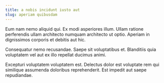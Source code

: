 ```yaml
---
title: a nobis incidunt iusto aut
slug: aperiam quibusdam
---
```


Eum nam nemo aliquid qui. Ex modi asperiores illum. Ullam ratione perferendis ullam architecto numquam architecto ut optio. Aperiam in dignissimos corporis et debitis aut hic.

Consequatur nemo recusandae. Saepe sit voluptatibus et. Blanditiis quia voluptatem vel aut ex illo repellat ducimus animi.

Excepturi voluptatem voluptatem est. Delectus dolor est voluptate rem qui similique assumenda doloribus reprehenderit. Est impedit aut saepe repudiandae.
